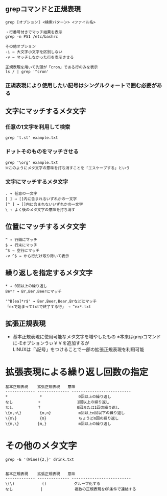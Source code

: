 ## grepコマンドと正規表現

    grep [オプション] <検索パターン> <ファイル名>
    
    ・行番号付きでマッチ結果を表示
    grep -n PS1 /etc/bashrc
    
    その他オプション
    -i → 大文字小文字を区別しない
    -v → マッチしなかった行を表示させる

    正規表現を用いて先頭が「cron」である行のみを表示
    ls / | grep '^cron'

### 正規表現により使用したい記号はシングルクォートで囲む必要がある


## 文字にマッチするメタ文字

### 任意の1文字を利用して検索
    grep 't.st' example.txt

### ドットそのものをマッチさせる
    grep '\org' example.txt
    ※このようにメタ文字の意味を打ち消すことを「エスケープする」という

### 文字にマッチするメタ文字
    . → 任意の一文字
    [ ] → []内に含まれるいずれかの一文字
    [^ ] → []内に含まれないいずれかの一文字
    \ → よく後のメタ文字の意味を打ち消す


## 位置にマッチするメタ文字
    ^ → 行頭にマッチ
    $ → 行末にマッチ
    ^$ → 空行にマッチ
    -v ^$ → から行だけ取り除いて表示

## 繰り返しを指定するメタ文字
    * → 0回以上の繰り返し
    Be*r → Br,Ber,Beerにマッチ

    '^B[ea]*r$' → Ber,Beer,Bear,Brなどにマッチ
    「exで始まってtxtで終了する行」 → ^ex*.txt

## 拡張正規表現
- 基本正規表現に使用可能なメタ文字を増やしたもの
※本来はgrepコマンドに-Eオプションうぃ￥￥を追加するが  
LINUXは「\記号」をつけることで一部の拡張正規表現を利用可能


# 拡張表現による繰り返し回数の指定

    基本正規表現    拡張正規表現　　意味
    ------------- -------------- --------------------------
    *              *                0回以上の繰り返し
    なし           +                1回以上の繰り返し
    なし           ?                0回または1回の繰り返し
    \{m,n\}        {m,n}            m回以上n回以下の繰り返し
    \{m\}          {m}              ちょうどm回の繰り返し
    \{m,\}        {m,}              m回以上の繰り返し

# その他のメタ文字
    grep -E '(Wine){2,}' drink.txt


    基本正規表現    拡張正規表現　　意味
    ------------- -------------- --------------------------
    \(\)            ()            グループ化する
    なし            |              複数の正規表現をOR条件で連結する
